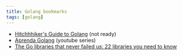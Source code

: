 ```yaml
---
title: Golang bookmarks
tags: [golang]
---
```

- [Hitchhhiker's Guide to Golang](http://ramitsurana.github.io/golang-guide/) (not ready)
- [Aprenda Golang](https://www.youtube.com/playlist?list=PLUbb2i4BuuzCX8CLeArvx663_0a_hSguW) (youtube series)
- [The Go libraries that never failed us: 22 libraries you need to know](https://threedots.tech/post/list-of-recommended-libraries)